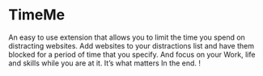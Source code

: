 # TimeMe
An easy to use extension that allows you to limit the time you spend on distracting websites. Add websites to your distractions list and have them blocked for a period of time that you specify. And focus on your Work, life and skills while you are at it. It’s what matters In the end. !
